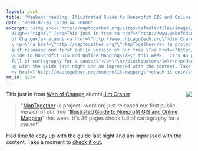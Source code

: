 ```yaml
---
layout: post
title: 'Weekend reading: Illustrated Guide to Nonprofit GIS and Online Mapping.'
date: '2010-02-26 18:30:44 -0600'
excerpt: "<img src=\"http://maptogether.org/sites/default/files/images/guide_thumb.png\"
  align=\"right\" /><p>This just in from <a href=\"http://www.webofchange.com\">Web
  of Change</a> alumni <a href=\"http://www.chicagotech.org\">Jim Craner</a>:</p>\r\n\r\n<blockquote>\r\n
  \ <p>\"<a href=\"http://maptogether.org/\">MapTogether</a> (a project I work on)
  just released our first public version of our free \"<a href=\"http://maptogether.org/nonprofit-mapping\">Illustrated
  Guide to Nonprofit GIS and Online Mapping</a>\" this week.  It's 46 pages chock
  full of cartography for a cause!\"</p>\r\n</blockquote>\r\n\r\n<p>Had time to cozy
  up with the guide last night and am impressed with the content. Take a moment to
  <a href=\"http://maptogether.org/nonprofit-mapping\">check it out</a>.</p>"
mt_id: 1839
---
```

<img src="http://maptogether.org/sites/default/files/images/guide_thumb.png" align="right" /><p>This just in from <a href="http://www.webofchange.com">Web of Change</a> alumni <a href="http://www.chicagotech.org">Jim Craner</a>:</p>

<blockquote>
  <p>"<a href="http://maptogether.org/">MapTogether</a> (a project I work on) just released our first public version of our free "<a href="http://maptogether.org/nonprofit-mapping">Illustrated Guide to Nonprofit GIS and Online Mapping</a>" this week.  It's 46 pages chock full of cartography for a cause!"</p>
</blockquote>

<p>Had time to cozy up with the guide last night and am impressed with the content. Take a moment to <a href="http://maptogether.org/nonprofit-mapping">check it out</a>.</p>
<!--break-->
